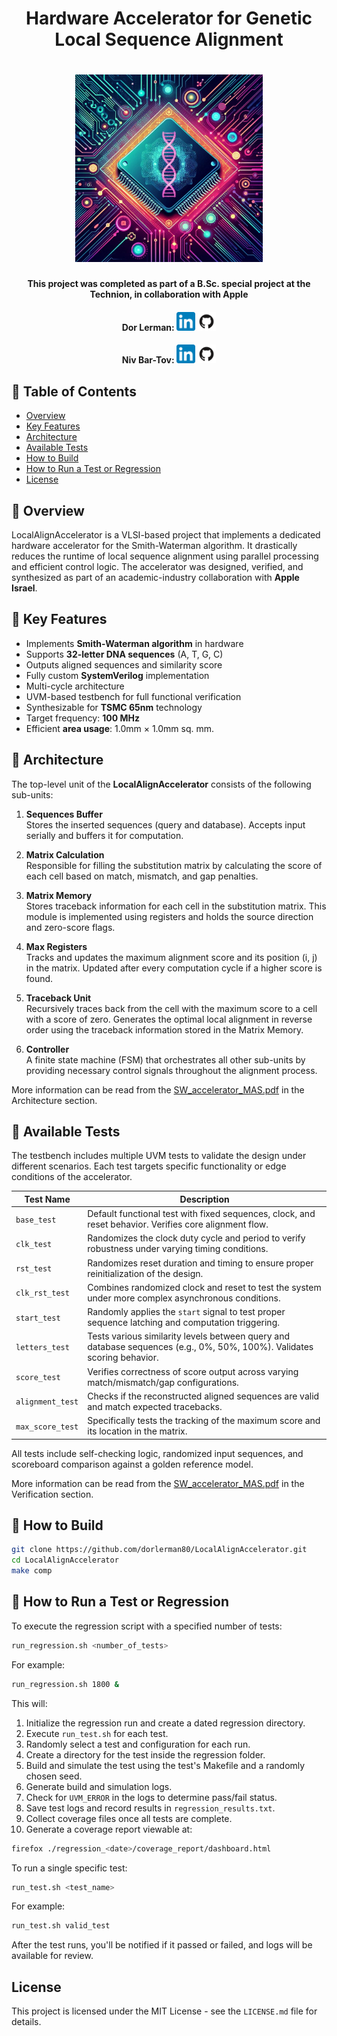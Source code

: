 <h1 align="center">Hardware Accelerator for Genetic Local Sequence Alignment</h1>

<h1 align="center">
  <img src="HomePageContent/Images/sw_main.jpeg" height="300">
</h1>

<div align="center">
    <p><strong>This project was completed as part of a B.Sc. special project at the Technion, in collaboration with Apple</strong></p>
</div>


<h4 align="center">
    Dor Lerman:
    <a href="https://www.linkedin.com/in/dor-lerman-962481336/"><img src="HomePageContent/Images/Linkedin_icon_readme.png" width="30" height="30"/></a>
    <a href="https://github.com/dorlerman80"><img src="HomePageContent/Images/GitHub_icon_readme.png" width="30" height="30"/></a>
</h4>

<h4 align="center">
    Niv Bar-Tov:
    <a href="https://www.linkedin.com/in/niv-bar-tov"><img src="HomePageContent/Images/Linkedin_icon_readme.png" width="30" height="30"/></a>
    <a href="https://github.com/nivbartov"><img src="HomePageContent/Images/GitHub_icon_readme.png" width="30" height="30"/></a>
</h4>

## 📖 Table of Contents

- [Overview](#-overview)
- [Key Features](#-key-features)
- [Architecture](#-architecture)
- [Available Tests](#-available-tests)
- [How to Build](#-how-to-build)
- [How to Run a Test or Regression](#-how-to-run-a-test-or-regression)
- [License](#-license)

## 📘 Overview

LocalAlignAccelerator is a VLSI-based project that implements a dedicated hardware accelerator for the Smith-Waterman algorithm. It drastically reduces the runtime of local sequence alignment using parallel processing and efficient control logic. The accelerator was designed, verified, and synthesized as part of an academic-industry collaboration with **Apple Israel**.

## 🚀 Key Features

- Implements **Smith-Waterman algorithm** in hardware
- Supports **32-letter DNA sequences** (A, T, G, C)
- Outputs aligned sequences and similarity score
- Fully custom **SystemVerilog** implementation
- Multi-cycle architecture
- UVM-based testbench for full functional verification
- Synthesizable for **TSMC 65nm** technology
- Target frequency: **100 MHz**
- Efficient **area usage**: 1.0mm × 1.0mm sq. mm.


## 🧠 Architecture

The top-level unit of the **LocalAlignAccelerator** consists of the following sub-units:

1. **Sequences Buffer**  
   Stores the inserted sequences (query and database). Accepts input serially and buffers it for computation.

2. **Matrix Calculation**  
   Responsible for filling the substitution matrix by calculating the score of each cell based on match, mismatch, and gap penalties.

3. **Matrix Memory**  
   Stores traceback information for each cell in the substitution matrix. This module is implemented using registers and holds the source direction and zero-score flags.

4. **Max Registers**  
   Tracks and updates the maximum alignment score and its position (i, j) in the matrix. Updated after every computation cycle if a higher score is found.

5. **Traceback Unit**  
   Recursively traces back from the cell with the maximum score to a cell with a score of zero. Generates the optimal local alignment in reverse order using the traceback information stored in the Matrix Memory.

6. **Controller**  
   A finite state machine (FSM) that orchestrates all other sub-units by providing necessary control signals throughout the alignment process.

More information can be read from the [SW_accelerator_MAS.pdf](Documents/SW_Accelerator_MAS.pdf)
in the Architecture section.


## 🧪 Available Tests

The testbench includes multiple UVM tests to validate the design under different scenarios. Each test targets specific functionality or edge conditions of the accelerator.

| Test Name        | Description |
|------------------|-------------|
| `base_test`      | Default functional test with fixed sequences, clock, and reset behavior. Verifies core alignment flow. |
| `clk_test`       | Randomizes the clock duty cycle and period to verify robustness under varying timing conditions. |
| `rst_test`       | Randomizes reset duration and timing to ensure proper reinitialization of the design. |
| `clk_rst_test`   | Combines randomized clock and reset to test the system under more complex asynchronous conditions. |
| `start_test`     | Randomly applies the `start` signal to test proper sequence latching and computation triggering. |
| `letters_test`   | Tests various similarity levels between query and database sequences (e.g., 0%, 50%, 100%). Validates scoring behavior. |
| `score_test`     | Verifies correctness of score output across varying match/mismatch/gap configurations. |
| `alignment_test` | Checks if the reconstructed aligned sequences are valid and match expected tracebacks. |
| `max_score_test` | Specifically tests the tracking of the maximum score and its location in the matrix. |

All tests include self-checking logic, randomized input sequences, and scoreboard comparison against a golden reference model.

More information can be read from the [SW_accelerator_MAS.pdf](Documents/SW_Accelerator_MAS.pdf)
in the Verification section.


## 🔧 How to Build

```bash
git clone https://github.com/dorlerman80/LocalAlignAccelerator.git
cd LocalAlignAccelerator
make comp
```

## 🔧 How to Run a Test or Regression

To execute the regression script with a specified number of tests:

```bash
run_regression.sh <number_of_tests>
```

For example:

```bash
run_regression.sh 1800 &
```

This will:

1. Initialize the regression run and create a dated regression directory.
2. Execute `run_test.sh` for each test.
3. Randomly select a test and configuration for each run.
4. Create a directory for the test inside the regression folder.
5. Build and simulate the test using the test's Makefile and a randomly chosen seed.
6. Generate build and simulation logs.
7. Check for `UVM_ERROR` in the logs to determine pass/fail status.
8. Save test logs and record results in `regression_results.txt`.
9. Collect coverage files once all tests are complete.
10. Generate a coverage report viewable at:

```bash
firefox ./regression_<date>/coverage_report/dashboard.html
```

To run a single specific test:

```bash
run_test.sh <test_name>
```

For example:

```bash
run_test.sh valid_test
```

After the test runs, you'll be notified if it passed or failed, and logs will be available for review.


## License

This project is licensed under the MIT License - see the `LICENSE.md` file for details.
